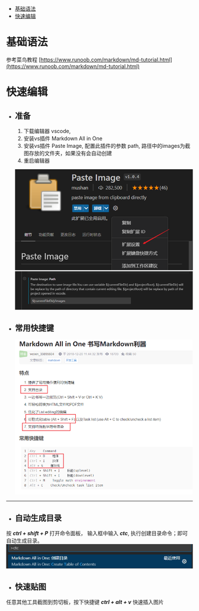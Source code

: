 - [基础语法](#基础语法)
- [快速编辑](#快速编辑)


# 基础语法
参考菜鸟教程 
[https://www.runoob.com/markdown/md-tutorial.html](https://www.runoob.com/markdown/md-tutorial.html)

# 快速编辑
- ## 准备
  1. 下载编辑器 vscode, 
  2. 安装vs插件 Markdown All in One
  3. 安装vs插件 Paste Image, 配置此插件的参数 path, 路径中的images为截图存放的文件夹，如果没有会自动创建
  4. 重启编辑器

  ![](images/2023-03-02-17-27-17.png)
  ![](images/2023-03-02-17-27-51.png)


- ## 常用快捷键
  ![](images/2023-03-02-17-38-43.png)
  
--------------------------
- ## 自动生成目录
按 ***ctrl + shift + P*** 打开命令面板， 输入框中输入 ***ctc***, 执行创建目录命令；即可自动生成目录。
![](images/2023-03-02-17-23-57.png)

- ## 快速贴图
任意其他工具截图到剪切板，按下快捷键 ***ctrl + alt + v*** 快速插入图片



